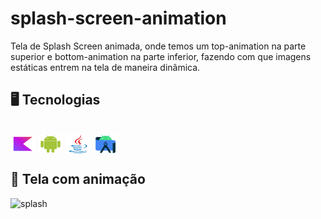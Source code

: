 # splash-screen-animation

Tela de Splash Screen animada, onde temos um top-animation na parte superior e bottom-animation na parte inferior, fazendo com que imagens estáticas entrem na tela de maneira dinâmica.

<h2 align="left"> 🖥️ Tecnologias </h2>

<div align="left" style="display: inline_block"><br>
  <img align="center" alt="Diego-kt" height="30" width="40" src="https://github.com/devicons/devicon/blob/master/icons/kotlin/kotlin-original.svg">
  <img align="center" alt="Diego-kt" height="30" width="40" src="https://github.com/devicons/devicon/blob/master/icons/android/android-original.svg">
  <img align="center" alt="Diego-kt" height="30" width="40" src="https://github.com/devicons/devicon/blob/master/icons/java/java-original.svg">
  <img align="center" alt="Diego-kt" height="30" width="40" src="https://github.com/devicons/devicon/blob/master/icons/androidstudio/androidstudio-original.svg">
</div>

##

<div align="left">

<h2 align="left"> 📱 Tela com animação </h2>

![splash](https://user-images.githubusercontent.com/70924661/221410513-5e5865ee-17cd-41d6-9177-bee706596d9d.gif)

</div>
